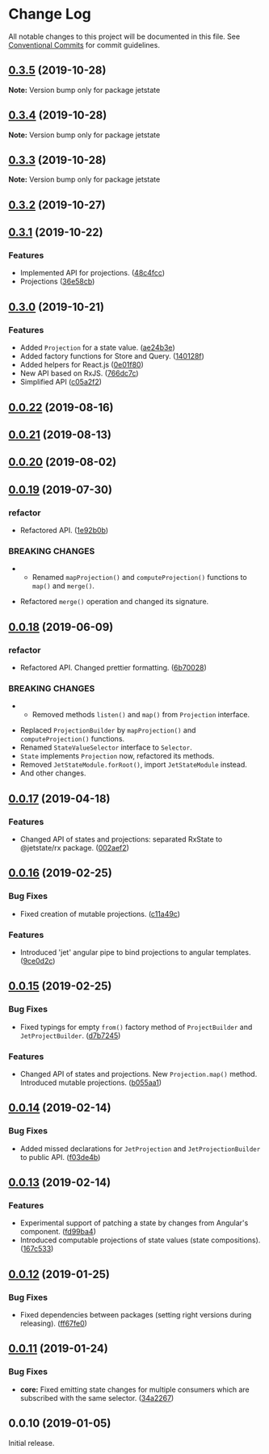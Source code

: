 # Change Log

All notable changes to this project will be documented in this file.
See [Conventional Commits](https://conventionalcommits.org) for commit guidelines.

## [0.3.5](https://github.com/mnasyrov/jetstate/compare/v0.3.4...v0.3.5) (2019-10-28)

**Note:** Version bump only for package jetstate

## [0.3.4](https://github.com/mnasyrov/jetstate/compare/v0.3.3...v0.3.4) (2019-10-28)

**Note:** Version bump only for package jetstate

## [0.3.3](https://github.com/mnasyrov/jetstate/compare/v0.3.2...v0.3.3) (2019-10-28)

**Note:** Version bump only for package jetstate

## [0.3.2](https://github.com/mnasyrov/jetstate/compare/v0.3.1...v0.3.2) (2019-10-27)

## [0.3.1](https://github.com/mnasyrov/jetstate/compare/v0.3.0...v0.3.1) (2019-10-22)

### Features

- Implemented API for projections. ([48c4fcc](https://github.com/mnasyrov/jetstate/commit/48c4fcc35f549d205055c1c6db32837a2ef29193))
- Projections ([36e58cb](https://github.com/mnasyrov/jetstate/commit/36e58cb84f384981742c4aaa5e5e585e842772a9))

## [0.3.0](https://github.com/mnasyrov/jetstate/compare/v0.0.22...v0.3.0) (2019-10-21)

### Features

- Added `Projection` for a state value. ([ae24b3e](https://github.com/mnasyrov/jetstate/commit/ae24b3ec633af83327fec0370a5f88088a6c28cd))
- Added factory functions for Store and Query. ([140128f](https://github.com/mnasyrov/jetstate/commit/140128ff8ae687d362d0f8628b309f7e136cee9f))
- Added helpers for React.js ([0e01f80](https://github.com/mnasyrov/jetstate/commit/0e01f80ea6f96c93d05c4aa29628257961b23d36))
- New API based on RxJS. ([766dc7c](https://github.com/mnasyrov/jetstate/commit/766dc7c2a0037703d0a57639178528796228d974))
- Simplified API ([c05a2f2](https://github.com/mnasyrov/jetstate/commit/c05a2f2ffdab180aacff0e3e926f8ac765cf98a5))

## [0.0.22](https://github.com/mnasyrov/jetstate/compare/v0.0.21...v0.0.22) (2019-08-16)

## [0.0.21](https://github.com/mnasyrov/jetstate/compare/v0.0.20...v0.0.21) (2019-08-13)

## [0.0.20](https://github.com/mnasyrov/jetstate/compare/v0.0.19...v0.0.20) (2019-08-02)

## [0.0.19](https://github.com/mnasyrov/jetstate/compare/v0.0.18...v0.0.19) (2019-07-30)

### refactor

- Refactored API. ([1e92b0b](https://github.com/mnasyrov/jetstate/commit/1e92b0b))

### BREAKING CHANGES

- - Renamed `mapProjection()` and `computeProjection()` functions to `map()` and `merge()`.

* Refactored `merge()` operation and changed its signature.

## [0.0.18](https://github.com/mnasyrov/jetstate/compare/v0.0.17...v0.0.18) (2019-06-09)

### refactor

- Refactored API. Changed prettier formatting. ([6b70028](https://github.com/mnasyrov/jetstate/commit/6b70028))

### BREAKING CHANGES

- - Removed methods `listen()` and `map()` from `Projection` interface.

* Replaced `ProjectionBuilder` by `mapProjection()` and `computeProjection()` functions.
* Renamed `StateValueSelector` interface to `Selector`.
* `State` implements `Projection` now, refactored its methods.
* Removed `JetStateModule.forRoot()`, import `JetStateModule` instead.
* And other changes.

## [0.0.17](https://github.com/mnasyrov/jetstate/compare/v0.0.16...v0.0.17) (2019-04-18)

### Features

- Changed API of states and projections: separated RxState to @jetstate/rx package. ([002aef2](https://github.com/mnasyrov/jetstate/commit/002aef2))

<a name="0.0.16"></a>

## [0.0.16](https://github.com/mnasyrov/jetstate/compare/v0.0.15...v0.0.16) (2019-02-25)

### Bug Fixes

- Fixed creation of mutable projections. ([c11a49c](https://github.com/mnasyrov/jetstate/commit/c11a49c))

### Features

- Introduced 'jet' angular pipe to bind projections to angular templates. ([9ce0d2c](https://github.com/mnasyrov/jetstate/commit/9ce0d2c))

<a name="0.0.15"></a>

## [0.0.15](https://github.com/mnasyrov/jetstate/compare/v0.0.14...v0.0.15) (2019-02-25)

### Bug Fixes

- Fixed typings for empty `from()` factory method of `ProjectBuilder` and `JetProjectBuilder`. ([d7b7245](https://github.com/mnasyrov/jetstate/commit/d7b7245))

### Features

- Changed API of states and projections. New `Projection.map()` method. Introduced mutable projections. ([b055aa1](https://github.com/mnasyrov/jetstate/commit/b055aa1))

<a name="0.0.14"></a>

## [0.0.14](https://github.com/mnasyrov/jetstate/compare/v0.0.13...v0.0.14) (2019-02-14)

### Bug Fixes

- Added missed declarations for `JetProjection` and `JetProjectionBuilder` to public API. ([f03de4b](https://github.com/mnasyrov/jetstate/commit/f03de4b))

<a name="0.0.13"></a>

## [0.0.13](https://github.com/mnasyrov/jetstate/compare/v0.0.12...v0.0.13) (2019-02-14)

### Features

- Experimental support of patching a state by changes from Angular's component. ([fd99ba4](https://github.com/mnasyrov/jetstate/commit/fd99ba4))
- Introduced computable projections of state values (state compositions). ([167c533](https://github.com/mnasyrov/jetstate/commit/167c533))

<a name="0.0.12"></a>

## [0.0.12](https://github.com/mnasyrov/jetstate/compare/v0.0.11...v0.0.12) (2019-01-25)

### Bug Fixes

- Fixed dependencies between packages (setting right versions during releasing). ([ff67fe0](https://github.com/mnasyrov/jetstate/commit/ff67fe0))

<a name="0.0.11"></a>

## [0.0.11](https://github.com/mnasyrov/jetstate/compare/v0.0.10...v0.0.11) (2019-01-24)

### Bug Fixes

- **core:** Fixed emitting state changes for multiple consumers which are subscribed with the same selector. ([34a2267](https://github.com/mnasyrov/jetstate/commit/34a2267))

<a name="0.0.10"></a>

## 0.0.10 (2019-01-05)

Initial release.
